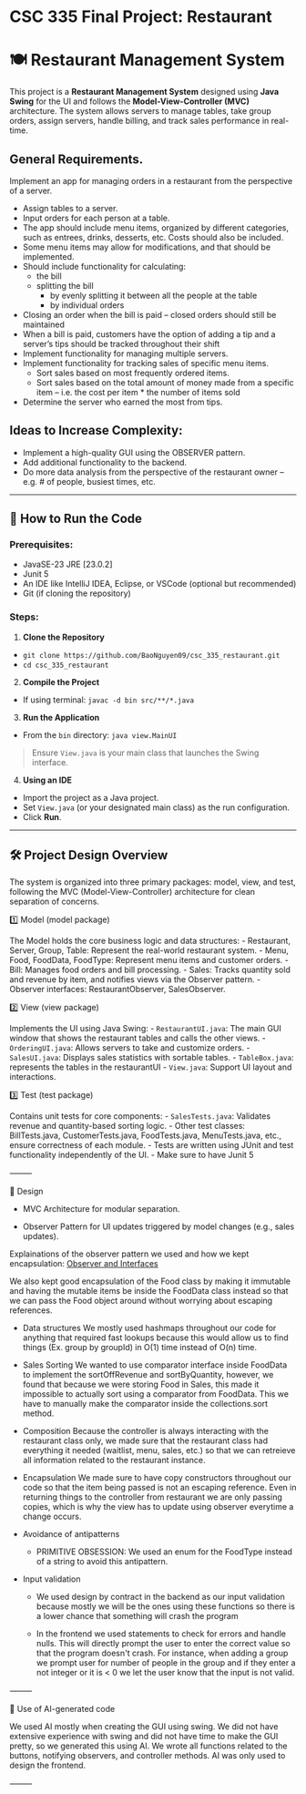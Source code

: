 # CSC 335 Final Project: Restaurant
# 🍽️ Restaurant Management System

This project is a **Restaurant Management System** designed using **Java Swing** for the UI and follows the **Model-View-Controller (MVC)** architecture. The system allows servers to manage tables, take group orders, assign servers, handle billing, and track sales performance in real-time.

## General Requirements.  
Implement an app for managing orders in a restaurant from the perspective of a server.  
- Assign tables to a server.
- Input orders for each person at a table.
- The app should include menu items, organized by different categories, such as entrees, 
drinks, desserts, etc. Costs should also be included.
- Some menu items may allow for modifications, and that should be implemented.
- Should include functionality for calculating: 
  - the bill 
  - splitting the bill 
    - by evenly splitting it between all the people at the table 
    - by individual orders 
- Closing an order when the bill is paid – closed orders should still be maintained 
- When a bill is paid, customers have the option of adding a tip and a server’s tips should 
be tracked throughout their shift 
- Implement functionality for managing multiple servers. 
- Implement functionality for tracking sales of specific menu items. 
    - Sort sales based on most frequently ordered items. 
    - Sort sales based on the total amount of money made from a specific item – i.e. 
the cost per item * the number of items sold 
- Determine the server who earned the most from tips.  
## Ideas to Increase Complexity: 
- Implement a high-quality GUI using the OBSERVER pattern.  
- Add additional functionality to the backend.  
- Do more data analysis from the perspective of the restaurant owner – e.g. # of people, 
busiest times, etc.

---

## 🚀 How to Run the Code

### Prerequisites:
- JavaSE-23 JRE [23.0.2]
- Junit 5
- An IDE like IntelliJ IDEA, Eclipse, or VSCode (optional but recommended)
- Git (if cloning the repository)

### Steps:

1. **Clone the Repository**
- `git clone https://github.com/BaoNguyen09/csc_335_restaurant.git`
- `cd csc_335_restaurant`

2. **Compile the Project**
- If using terminal: `javac -d bin src/**/*.java`

3. **Run the Application**
- From the `bin` directory: `java view.MainUI`

> Ensure `View.java` is your main class that launches the Swing interface.

4. **Using an IDE**
- Import the project as a Java project.
- Set `View.java` (or your designated main class) as the run configuration.
- Click **Run**.

---

## 🛠️ Project Design Overview

The system is organized into three primary packages: model, view, and test, following the MVC (Model-View-Controller) architecture for clean separation of concerns.

1️⃣ Model (model package)

The Model holds the core business logic and data structures:
	- Restaurant, Server, Group, Table: Represent the real-world restaurant system.
	- Menu, Food, FoodData, FoodType: Represent menu items and customer orders.
	- Bill: Manages food orders and bill processing.
	- Sales: Tracks quantity sold and revenue by item, and notifies views via the Observer pattern.
	- Observer interfaces: RestaurantObserver, SalesObserver.

2️⃣ View (view package)

Implements the UI using Java Swing:
	- `RestaurantUI.java`: The main GUI window that shows the restaurant tables and calls the other views.
	- `OrderingUI.java`: Allows servers to take and customize orders.
	- `SalesUI.java`: Displays sales statistics with sortable tables.
	- `TableBox.java`: represents the tables in the restaurantUI
 	- `View.java`: Support UI layout and interactions.

3️⃣ Test (test package)

Contains unit tests for core components:
	- `SalesTests.java`: Validates revenue and quantity-based sorting logic.
	- Other test classes: BillTests.java, CustomerTests.java, FoodTests.java, MenuTests.java, etc., ensure correctness of each module.
	- Tests are written using JUnit and test functionality independently of the UI.
 	- Make sure to have Junit 5

⸻

🔄 Design
- MVC Architecture for modular separation.
 
- Observer Pattern for UI updates triggered by model changes (e.g., sales updates).

 Explainations of the observer pattern we used and how we kept encapsulation:
[  Observer and Interfaces
](https://docs.google.com/document/d/1B3I-wGEAK5AjcK2Ocl2y4GBIX2_unNQAnRmIXSU97OI/edit?usp=sharing) 

We also kept good encapsulation of the Food class by making it immutable and having the mutable items be
inside the FoodData class instead so that we can pass the Food object around without worrying about escaping
references.

- Data structures
  We mostly used hashmaps throughout our code for anything that required fast lookups because
  this would allow us to find things (Ex. group by groupId) in O(1) time instead of O(n) time.

- Sales Sorting
  We wanted to use comparator interface inside FoodData to implement the sortOffRevenue and
  sortByQuantity, however, we found that because we were storing Food in Sales, this made it
  impossible to actually sort using a comparator from FoodData. This we have to manually make
  the comparator inside the collections.sort method.

- Composition
  Because the controller is always interacting with the restaurant class only, we
  made sure that the restaurant class had everything it needed (waitlist, menu, sales, etc.)
  so that we can retreieve all information related to the restaurant instance.
  
- Encapsulation
  We made sure to have copy constructors throughout our code so that the item
  being passed is not an escaping reference. Even in returning things to the controller
  from restaurant we are only passing copies, which is why the view has to update using
  observer everytime a change occurs.
  
- Avoidance of antipatterns
  - PRIMITIVE OBSESSION: We used an enum for the FoodType instead of a string to avoid this
  antipattern.

- Input validation
  - We used design by contract in the backend as our input validation because mostly we will be the ones
   using these functions so there is a lower chance that something will crash the program

  - In the frontend we used statements to check for errors and handle nulls. This will directly prompt
    the user to enter the correct value so that the program doesn't crash. For instance, when adding a group
    we prompt user for number of people in the group and if they enter a not integer or it is < 0 we let the
    user know that the input is not valid.

⸻

🔄 Use of AI-generated code

We used AI mostly when creating the GUI using swing. We did not have extensive experience with swing
and did not have time to make the GUI pretty, so we generated this using AI. We wrote all functions
related to the buttons, notifying observers, and controller methods. AI was only used to design the frontend.


⸻
